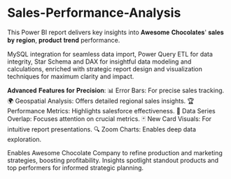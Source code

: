 # Sales-Performance-Analysis
This Power BI report delivers key insights into 𝐀𝐰𝐞𝐬𝐨𝐦𝐞 𝐂𝐡𝐨𝐜𝐨𝐥𝐚𝐭𝐞𝐬' 𝐬𝐚𝐥𝐞𝐬 𝐛𝐲 𝐫𝐞𝐠𝐢𝐨𝐧, 𝐩𝐫𝐨𝐝𝐮𝐜𝐭 𝐭𝐫𝐞𝐧𝐝 performance.

MySQL integration for seamless data import, Power Query ETL for data integrity, Star Schema and DAX for insightful data modeling and calculations, enriched with strategic report design and visualization techniques for maximum clarity and impact.

𝐀𝐝𝐯𝐚𝐧𝐜𝐞𝐝 𝐅𝐞𝐚𝐭𝐮𝐫𝐞𝐬 𝐟𝐨𝐫 𝐏𝐫𝐞𝐜𝐢𝐬𝐢𝐨𝐧:
📊 Error Bars: For precise sales tracking.
🌍 Geospatial Analysis: Offers detailed regional sales insights.
🏆 Performance Metrics: Highlights salesforce effectiveness.
🔄 Data Series Overlap: Focuses attention on crucial metrics.
🃏 New Card Visuals: For intuitive report presentations.
🔍 Zoom Charts: Enables deep data exploration.

Enables Awesome Chocolate Company to refine production and marketing strategies, boosting profitability. Insights spotlight standout products and top performers for informed strategic planning.
